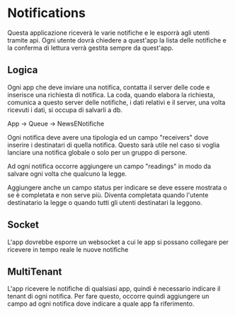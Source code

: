 # Notifications
Questa applicazione riceverà le varie notifiche e le esporrà agli utenti tramite api.
Ogni utente dovrà chiedere a quest'app la lista delle notifiche 
e la conferma di lettura verrà gestita sempre da quest'app.

## Logica
Ogni app che deve inviare una notifica, contatta il server delle code e inserisce una richiesta
di notifica. La coda, quando elabora la richiesta, comunica a questo server delle notifiche, i dati
relativi e il server, una volta ricevuti i dati, si occupa di salvarli a db.

App -> Queue -> NewsENotifiche

Ogni notifica deve avere una tipologia ed un campo "receivers" dove inserire i destinatari di quella notifica.
Questo sarà utile nel caso si voglia lanciare una notifica globale o solo per un gruppo di persone.

Ad ogni notifica occorre aggiungere un campo "readings" in modo da salvare ogni volta che qualcuno la legge.

Aggiungere anche un campo status per indicare se deve essere mostrata o se è completata e non serve più. 
Diventa completata quando l'utente destinatario la legge o quando tutti gli utenti destinatari la leggono.

## Socket
L'app dovrebbe esporre un websocket a cui le app si possano collegare per ricevere in tempo reale
le nuove notifiche

## MultiTenant
L'app ricevere le notifiche di qualsiasi app, quindi è necessario indicare il tenant di ogni notifica.
Per fare questo, occorre quindi aggiungere un campo ad ogni notifica dove indicare a quale
app fa riferimento.
